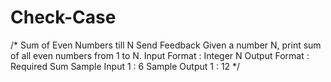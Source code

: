 # Check-Case


/* Sum of Even Numbers till N
Send Feedback
Given a number N, print sum of all even numbers from 1 to N.
Input Format :
Integer N
Output Format :
Required Sum 
Sample Input 1 :
 6
Sample Output 1 :
12 */
